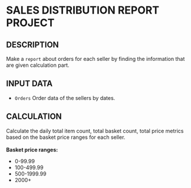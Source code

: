 # SALES DISTRIBUTION REPORT PROJECT
## DESCRIPTION
Make a `report` about orders for each seller by finding the information that are given calculation part. 
## INPUT DATA
- `Orders` Order data of the sellers by dates.
## CALCULATION
Calculate the daily total item count, total basket count, total price metrics based on the basket price ranges for each seller.
<br><br>
**Basket price ranges:**
- 0-99.99
- 100-499.99
- 500-1999.99
- 2000+